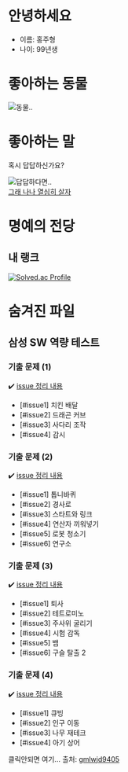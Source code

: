 # 안녕하세요
- 이름: 홍주형
- 나이: 99년생

# 좋아하는 동물
![동물..](https://i.namu.wiki/i/u2B6On7f7tF-Vvxc5nxYybqM1iDHybdDuPvjVymgRscHMQkRGnVrMQOKQossA5zoalemgJN2U60o4w0uUCEKRw.webp) <br>

# 좋아하는 말
혹시 답답하신가요? <br>

![답답하다면..](https://jjalbang.net/data/264614.jpg) <br>
[그래 나나 열심히 살자](https://ppss.kr/wp-content/uploads/2013/07/20130402_025303.png)

# 명예의 전당

## 내 랭크
[![Solved.ac Profile](http://mazassumnida.wtf/api/v2/generate_badge?boj=wngud1225)](https://solved.ac/wngud1225/)

<!-- ## 이제 막 시작한 옆 랭커
[![Solved.ac Profile](http://mazassumnida.wtf/api/v2/generate_badge?boj=niggaud)](https://solved.ac/niggaud/)

## 되고 싶은 랭커
[![Solved.ac Profile](http://mazassumnida.wtf/api/v2/generate_badge?boj=hjhassa1)](https://solved.ac/hjhassa1/) -->



# 숨겨진 파일
## 삼성 SW 역량 테스트 

### 기출 문제 (1)
:heavy_check_mark: [issue 정리 내용](/contents/samsung/180916.md)
* [#issue1] 치킨 배달
* [#issue2] 드래곤 커브
* [#issue3] 사다리 조작
* [#issue4] 감시

### 기출 문제 (2)
:heavy_check_mark: [issue 정리 내용](/contents/samsung/180923.md)
* [#issue1] 톱니바퀴
* [#issue2] 경사로
* [#issue3] 스타트와 링크
* [#issue4] 연산자 끼워넣기
* [#issue5] 로봇 청소기
* [#issue6] 연구소

### 기출 문제 (3)
:heavy_check_mark: [issue 정리 내용](/contents/samsung/180930.md)
* [#issue1] 퇴사
* [#issue2] 테트로미노
* [#issue3] 주사위 굴리기
* [#issue4] 시험 감독
* [#issue5] 뱀
* [#issue6] 구슬 탈출 2

### 기출 문제 (4)
:heavy_check_mark: [issue 정리 내용](/contents/samsung/181028.md)
* [#issue1] 큐빙
* [#issue2] 인구 이동 
* [#issue3] 나무 재테크 
* [#issue4] 아기 상어

클릭안되면 여기... 출처: [gmlwjd9405](https://github.com/WeareSoft/algorithm-study/blob/master/contents/samsung/README.md)